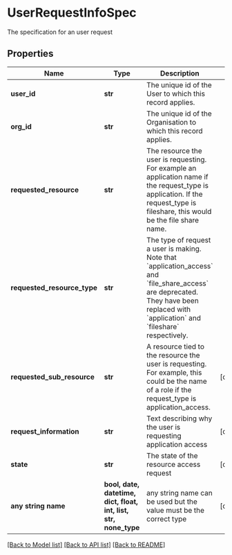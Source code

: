 # UserRequestInfoSpec

The specification for an user request

## Properties
Name | Type | Description | Notes
------------ | ------------- | ------------- | -------------
**user_id** | **str** | The unique id of the User to which this record applies.  | 
**org_id** | **str** | The unique id of the Organisation to which this record applies.  | 
**requested_resource** | **str** | The resource the user is requesting. For example an application name if the request_type is application. If the request_type is fileshare, this would be the file share name.  | 
**requested_resource_type** | **str** | The type of request a user is making. Note that &#x60;application_access&#x60; and &#x60;file_share_access&#x60; are deprecated. They have been replaced with &#x60;application&#x60; and &#x60;fileshare&#x60; respectively.  | 
**requested_sub_resource** | **str** | A resource tied to the resource the user is requesting. For example, this could be the name of a role if the request_type is application_access.  | [optional] 
**request_information** | **str** | Text describing why the user is requesting application access | [optional] 
**state** | **str** | The state of the resource access request | [optional] 
**any string name** | **bool, date, datetime, dict, float, int, list, str, none_type** | any string name can be used but the value must be the correct type | [optional]

[[Back to Model list]](../README.md#documentation-for-models) [[Back to API list]](../README.md#documentation-for-api-endpoints) [[Back to README]](../README.md)


